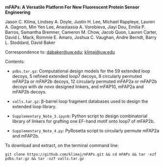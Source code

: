 <b>mFAPs: A Versatile Platform For New Fluorescent Protein Sensor Engineering</b>

Jason C. Klima, Lindsey A. Doyle, Justin H. Lee, Michael Rappleye, Lauren A. Gagnon, Min Yen Lee, Anastassia A. Vorobieva, Jiayi Dou, Emilia P. Barros, Samantha Bremner, Cameron M. Chow, Jacob Quon, Lauren Carter, David L. Mack, Rommie E. Amaro, Joshua C. Vaughan, Andre Berndt, Barry L. Stoddard, David Baker

Correspondence to: dabaker@uw.edu; klimaj@uw.edu

Contents:

* `pdbs.tar.gz`: Computational design models for the 59 extended loop decoys, 5 refined extended loop7 decoys, 8 circularly permuted mFAP2a or mFAP2b decoys, 12 circularly permuted mFAP2a or mFAP2b decoys with <i>de novo</i> designed linkers, and mFAP10, mFAP2a and mFAP2b decoys.

* `valls.tar.gz`: β-barrel loop fragment databases used to design the extended loop library.

* `Supplementary_Note_3.ipynb`: Python script to design combinatorial library of linkers for grafting one EF-hand motif onto loop7 of mFAP2b.

* `Supplementary_Note_4.py`: PyRosetta script to circularly permute mFAP2a and mFAP2b.

To download and extract, on the terminal command line:

`git clone https://github.com/klimaj/mFAPs.git && cd mFAPs && tar -xzf pdbs.tar.gz && tar -xzf valls.tar.gz`
